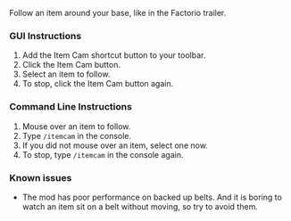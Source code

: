 Follow an item around your base, like in the Factorio trailer.

### GUI Instructions ###

1. Add the Item Cam shortcut button to your toolbar.
2. Click the Item Cam button.
3. Select an item to follow.
4. To stop, click the Item Cam button again.

### Command Line Instructions ###

1. Mouse over an item to follow.
2. Type `/itemcam` in the console.
3. If you did not mouse over an item, select one now.
4. To stop, type `/itemcam` in the console again.

### Known issues ###

* The mod has poor performance on backed up belts. And it is boring to watch an item sit on a belt without moving, so try to avoid them.

